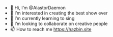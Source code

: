 - 👋 Hi, I’m @AlastorDaemon
- 👀 I’m interested in creating the best show ever
- 🌱 I’m currently learning to sing
- 💞️ I’m looking to collaborate on creative people
- 📫 How to reach me https://hazbin.site

<!---
AlastorDaemon/AlastorDaemon is a ✨ special ✨ repository because its `README.md` (this file) appears on your GitHub profile.
You can click the Preview link to take a look at your changes.
--->
